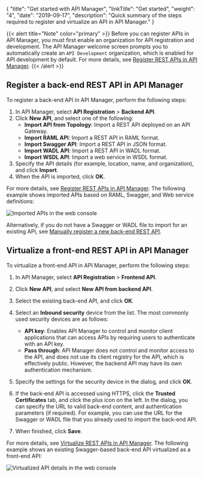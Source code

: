 {
    "title": "Get started with API Manager",
    "linkTitle": "Get started",
    "weight": "4",
    "date": "2019-09-17",
    "description": "Quick summary of the steps required to register and virtualize an API in API Manager."
    }

{{< alert title="Note" color="primary" >}}
Before you can register APIs in API Manager, you must first enable an organization for API registration and development. The API Manager welcome screen prompts you to automatically create an `API Development` organization, which is enabled for API development by default. For more details, see [Register REST APIs in API Manager](/docs/apim_administration/apimgr_admin/api_mgmt_register_web/).
{{< /alert >}}

## Register a back-end REST API in API Manager

To register a back-end API in API Manager, perform the following steps:

1. In API Manager, select **API Registration** > **Backend API**.
2. Click **New API**, and select one of the following:
    * **Import API from Topology**: Import a REST API deployed on an API Gateway.
    * **Import RAML API**: Import a REST API in RAML format.
    * **Import Swagger API**: Import a REST API in JSON format.
    * **Import WADL API**: Import a REST API in WADL format.
    * **Import WSDL API**: Import a web service in WSDL format.
3. Specify the API details (for example, location, name, and organization), and click **Import**.
4. When the API is imported, click **OK**.

For more details, see [Register REST APIs in API Manager](/docs/apim_administration/apimgr_admin/api_mgmt_register_web/). The following example shows imported APIs based on RAML, Swagger, and Web service definitions:

![Imported APIs in the web console](/Images/docbook/images/api_mgmt/api_mgmt_backend_api_import.png)

Alternatively, if you do not have a Swagger or WADL file to import for an existing API, see [Manually register a new back-end REST API](/docs/apim_administration/apimgr_admin/api_mgmt_register_web/#manually-register-a-new-back-end-rest-api).

## Virtualize a front-end REST API in API Manager

To virtualize a front-end API in API Manager, perform the following steps:

1. In API Manager, select **API Registration** > **Frontend API**.
2. Click **New API**, and select **New API from backend API**.
3. Select the existing back-end API, and click **OK**.
4. Select an **Inbound security**  device from the list. The most commonly used security devices are as follows:

    * **API key**: Enables API Manager to control and monitor client applications that can access APIs by requiring users to authenticate with an API key.
    * **Pass through**: API Manager does not control and monitor access to the API, and does not use its client registry for the API, which is effectively public. However, the backend API may have its own authentication mechanism.

5. Specify the settings for the security device in the dialog, and click **OK**.
6. If the back-end API is accessed using HTTPS, click the **Trusted Certificates** tab, and click the plus icon on the left. In the dialog, you can specify the URL to valid back-end content, and authentication parameters (if required). For example, you can use the URL for the Swagger or WADL file that you already used to import the back-end API.
7. When finished, click **Save**.

For more details, see [Virtualize REST APIs in API Manager](/docs/apim_administration/apimgr_admin/api_mgmt_virtualize_web/). The following example shows an existing Swagger-based back-end API virtualized as a front-end API:

![Virtualized API details in the web console](/Images/docbook/images/api_mgmt/api_mgmt_frontend_api_edit.png)
